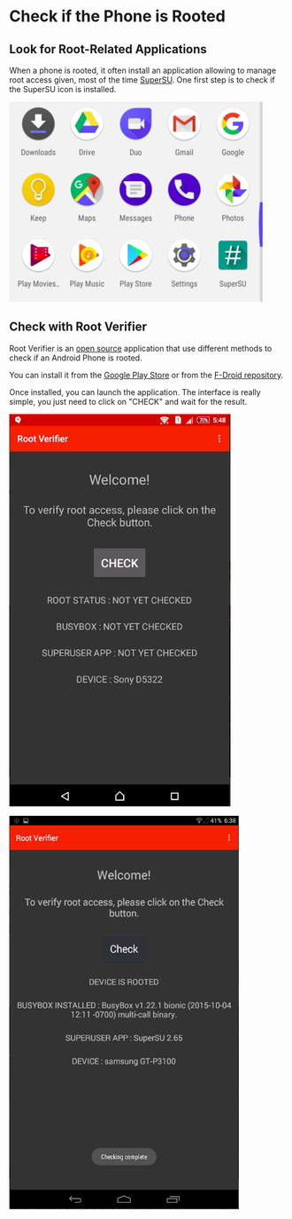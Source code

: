 # Check if the Phone is Rooted

## Look for Root-Related Applications

When a phone is rooted, it often install an application allowing to manage root access given, most of the time [SuperSU](http://www.supersu.com/). One first step is to check if the SuperSU icon is installed.

![supersu](../img/supersu.png)

## Check with Root Verifier

Root Verifier is an [open source](https://github.com/abcdjdj/RootVerifier-APP) application that use different methods to check if an Android Phone is rooted.

You can install it from the [Google Play Store](https://play.google.com/store/apps/details?id=com.abcdjdj.rootverifier) or from the [F-Droid repository](https://f-droid.org/packages/com.abcdjdj.rootverifier/).

Once installed, you can launch the application. The interface is really simple, you just need to click on "CHECK" and wait for the result.

![rootverifier](../img/rootverifier1.png)

![rootverifier](../img/rootverifier2.png)
